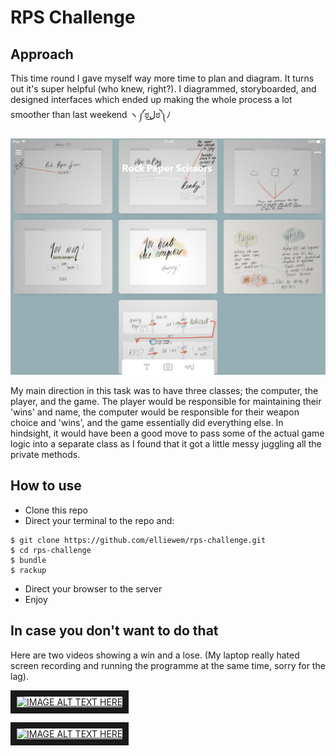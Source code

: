 # RPS Challenge

Approach
-------
This time round I gave myself way more time to plan and diagram. It turns out it's super helpful (who knew, right?). I diagrammed, storyboarded, and designed interfaces which ended up making the whole process a lot smoother than last weekend ヽ༼ಠل͜ಠ༽ﾉ

![evidence of diagramming](https://github.com/elliewem/rps-challenge/blob/master/IMG_0382.PNG)

My main direction in this task was to have three classes; the computer, the player, and the game. The player would be responsible for maintaining their 'wins' and name, the computer would be responsible for their weapon choice and 'wins', and the game essentially did everything else. In hindsight, it would have been a good move to pass some of the actual game logic into a separate class as I found that it got a little messy juggling all the private methods.

How to use
-------
* Clone this repo
* Direct your terminal to the repo and:

```
$ git clone https://github.com/elliewem/rps-challenge.git
$ cd rps-challenge
$ bundle
$ rackup
```
* Direct your browser to the server
* Enjoy

In case you don't want to do that
-------
Here are two videos showing a win and a lose. (My laptop really hated screen recording and running the programme at the same time, sorry for the lag).

<a href="https://youtu.be/tRXEF5BzXAw
" target="_blank"><img src="http://img.youtube.com/vi/tRXEF5BzXAw/0.jpg"
alt="IMAGE ALT TEXT HERE" width="240" height="180" border="10" /></a>

<a href="https://youtu.be/J36VoLHBmxE
" target="_blank"><img src="http://img.youtube.com/vi/J36VoLHBmxE/0.jpg"
alt="IMAGE ALT TEXT HERE" width="240" height="180" border="10" /></a>

